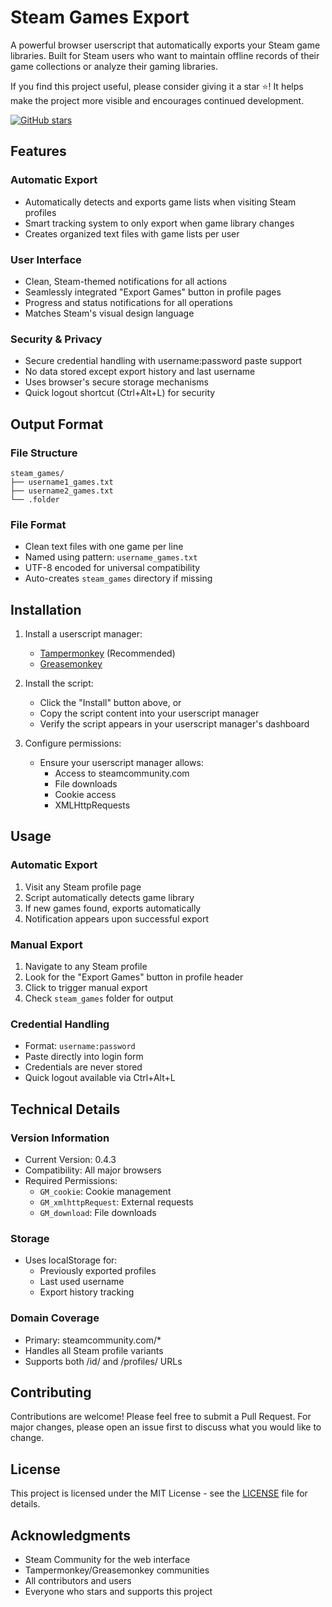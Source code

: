 # Steam Games Export

A powerful browser userscript that automatically exports your Steam game libraries. Built for Steam users who want to maintain offline records of their game collections or analyze their gaming libraries.


If you find this project useful, please consider giving it a star ⭐! It helps make the project more visible and encourages continued development.

[![GitHub stars](https://img.shields.io/github/stars/mustafachyi/steam-games-export.svg?style=social&label=Star&maxAge=2592000)](https://github.com/mustafachyi/steam-games-export/stargazers/)

## Features

### Automatic Export
- Automatically detects and exports game lists when visiting Steam profiles
- Smart tracking system to only export when game library changes
- Creates organized text files with game lists per user

### User Interface
- Clean, Steam-themed notifications for all actions
- Seamlessly integrated "Export Games" button in profile pages
- Progress and status notifications for all operations
- Matches Steam's visual design language

### Security & Privacy
- Secure credential handling with username:password paste support
- No data stored except export history and last username
- Uses browser's secure storage mechanisms
- Quick logout shortcut (Ctrl+Alt+L) for security

## Output Format

### File Structure
```
steam_games/
├── username1_games.txt
├── username2_games.txt
└── .folder
```

### File Format
- Clean text files with one game per line
- Named using pattern: `username_games.txt`
- UTF-8 encoded for universal compatibility
- Auto-creates `steam_games` directory if missing

## Installation

1. Install a userscript manager:
   - [Tampermonkey](https://www.tampermonkey.net/) (Recommended)
   - [Greasemonkey](https://addons.mozilla.org/en-US/firefox/addon/greasemonkey/)

2. Install the script:
   - Click the "Install" button above, or
   - Copy the script content into your userscript manager
   - Verify the script appears in your userscript manager's dashboard

3. Configure permissions:
   - Ensure your userscript manager allows:
     - Access to steamcommunity.com
     - File downloads
     - Cookie access
     - XMLHttpRequests

## Usage

### Automatic Export
1. Visit any Steam profile page
2. Script automatically detects game library
3. If new games found, exports automatically
4. Notification appears upon successful export

### Manual Export
1. Navigate to any Steam profile
2. Look for the "Export Games" button in profile header
3. Click to trigger manual export
4. Check `steam_games` folder for output

### Credential Handling
- Format: `username:password`
- Paste directly into login form
- Credentials are never stored
- Quick logout available via Ctrl+Alt+L

## Technical Details

### Version Information
- Current Version: 0.4.3
- Compatibility: All major browsers
- Required Permissions:
  - `GM_cookie`: Cookie management
  - `GM_xmlhttpRequest`: External requests
  - `GM_download`: File downloads

### Storage
- Uses localStorage for:
  - Previously exported profiles
  - Last used username
  - Export history tracking

### Domain Coverage
- Primary: steamcommunity.com/*
- Handles all Steam profile variants
- Supports both /id/ and /profiles/ URLs

## Contributing

Contributions are welcome! Please feel free to submit a Pull Request. For major changes, please open an issue first to discuss what you would like to change.

## License

This project is licensed under the MIT License - see the [LICENSE](LICENSE) file for details.

## Acknowledgments

- Steam Community for the web interface
- Tampermonkey/Greasemonkey communities
- All contributors and users
- Everyone who stars and supports this project
